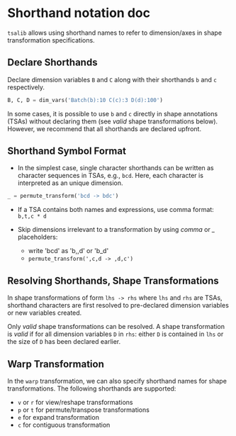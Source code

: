 # Shorthand notation doc

`tsalib` allows using shorthand names to refer to dimension/axes in shape transformation specifications. 

## Declare Shorthands

Declare dimension variables `B` and `C` along with their shorthands `b` and `c` respectively. 

```python
B, C, D = dim_vars('Batch(b):10 C(c):3 D(d):100')
```
In some cases, it is possible to use `b` and `c` directly in shape annotations (TSAs) without declaring them (see *valid* shape transformations below). However, we recommend that all shorthands are declared upfront.


## Shorthand Symbol Format

* In the simplest case, single character shorthands can be written as character sequences in TSAs, e.g., `bcd`. Here, each character is interpreted as an unique dimension.
```python
_ = permute_transform('bcd -> bdc')
```

* If a TSA contains both names and expressions, use comma format: `b,t,c * d`

* Skip dimensions irrelevant to a transformation by using *comma* or *_* placeholders: 
    - write 'bcd' as 'b,,d' or 'b_d'
    - ```permute_transform(',c,d -> ,d,c')```

## Resolving Shorthands, Shape Transformations

In shape transformations of form `lhs -> rhs` where `lhs` and `rhs` are TSAs, shorthand characters are first resolved to pre-declared dimension variables or new variables created.

Only *valid* shape transformations can be resolved. A shape transformation is *valid* if for all dimension variables `D` in  `rhs`: either `D` is contained in `lhs` or the size of `D` has been declared earlier.


## Warp Transformation

In the `warp` transformation, we can also specify shorthand names for shape transformations. The following shorthands are supported:
- `v`  or `r` for view/reshape transformations
- `p`  or `t` for permute/transpose transformations
- `e` for expand transformation
- `c` for contiguous transformation
